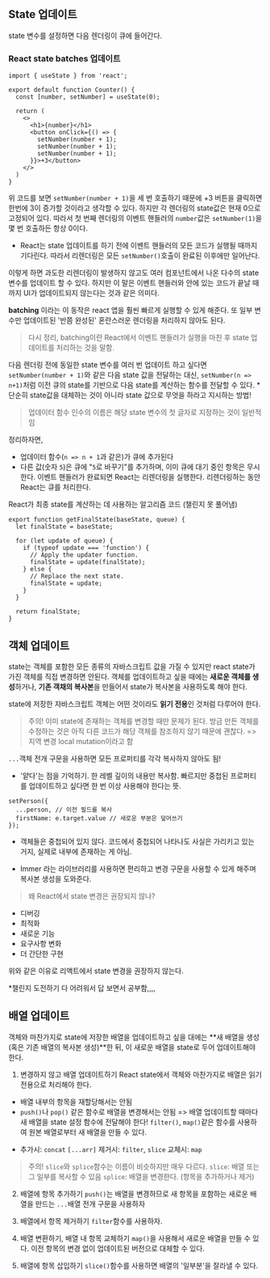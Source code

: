 ## State 업데이트

state 변수를 설정하면 다음 렌더링이 큐에 들어간다.

### React state batches 업데이트

```
import { useState } from 'react';

export default function Counter() {
  const [number, setNumber] = useState(0);

  return (
    <>
      <h1>{number}</h1>
      <button onClick={() => {
        setNumber(number + 1);
        setNumber(number + 1);
        setNumber(number + 1);
      }}>+3</button>
    </>
  )
}

```

위 코드를 보면 `setNumber(number + 1)`을 세 번 호출하기 때문에 +3 버튼을 클릭하면 한번에 3이 증가할 것이라고 생각할 수 있다. 하지만 각 렌더링의 state값은 현재 0으로 고정되어 있다. 따라서 첫 번째 렌더링의 이벤트 핸들러의 `number`값은 `setNumber(1)`을 몇 번 호출하든 항상 0이다.

- React는 state 업데이트를 하기 전에 이벤트 핸들러의 모든 코드가 실행될 때까지 기다린다. 따라서 리렌더링은 모든 `setNumber()`호출이 완료된 이후에만 일어난다.

이렇게 하면 과도한 리렌더링이 발생하지 않고도 여러 컴포넌트에서 나온 다수의 state 변수를 업데이트 할 수 있다. 하지만 이 말은 이벤트 핸들러와 안에 있는 코드가 끝날 때까지 UI가 업데이트되지 않는다는 것과 같은 의미다.

**batching** 이라는 이 동작은 react 앱을 훨씬 빠르게 실행할 수 있게 해준다. 또 일부 변수만 업데이트된 '반쯤 완성된' 혼란스러운 렌더링을 처리하지 않아도 된다.

> 다시 정리, batching이란 React에서 이벤트 핸들러가 실행을 마친 후 state 업데이트를 처리하는 것을 말함.

다음 렌더링 전에 동일한 state 변수를 여러 번 업데이트 하고 싶다면 `setNumber(number + 1)`와 같은 다음 state 값을 전달하는 대신, `setNumber(n => n+1)`처럼 이전 큐의 state를 기반으로 다음 state를 계산하는 함수를 전달할 수 있다. \*단순히 state값을 대체하는 것이 아니라 state 값으로 무엇을 하라고 지시하는 방법!

> 업데이터 함수 인수의 이름은 해당 state 변수의 첫 글자로 지정하는 것이 일반적임

정리하자면,

- 업데이터 함수(`n => n + 1`과 같은)가 큐에 추가된다
- 다른 값(숫자 `5`)은 큐에 "`5`로 바꾸기"를 추가하며, 이미 큐에 대기 중인 항목은 무시한다.
  이벤트 핸들러가 완료되면 React는 리렌더링을 실행한다. 리렌더링하는 동안 React는 큐를 처리한다.

React가 최종 state를 계산하는 데 사용하는 알고리즘 코드 (챌린지 못 풀어냄)

```
export function getFinalState(baseState, queue) {
  let finalState = baseState;

  for (let update of queue) {
    if (typeof update === 'function') {
      // Apply the updater function.
      finalState = update(finalState);
    } else {
      // Replace the next state.
      finalState = update;
    }
  }

  return finalState;
}

```

## 객체 업데이트

state는 객체를 포함한 모든 종류의 자바스크립트 값을 가질 수 있지만 react state가 가진 객체를 직접 변경하면 안된다. 객체를 업데이트하고 싶을 때에는 **새로운 객체를 생성**하거나, **기존 객채의 복사본**을 만들어서 state가 복사본을 사용하도록 해야 한다.

state에 저장한 자바스크립트 객체는 어떤 것이라도 **읽기 전용**인 것처럼 다루어야 한다.

> 주의! 이미 state에 존재하는 객체를 변경할 때만 문제가 된다. 방금 만든 객체를 수정하는 것은 아직 다른 코드가 해당 객체를 참조하지 않기 때문에 괜찮다. => 지역 변경 local mutation이라고 함

`...`객체 전개 구문을 사용하면 모든 프로퍼티를 각각 복사하지 않아도 됨!

- '얕다'는 점을 기억하기. 한 레벨 깊이의 내용만 복사함. 빠르지만 중첩된 프로퍼티를 업데이트하고 싶다면 한 번 이상 사용해야 한다는 뜻.

```
setPerson({
  ...person, // 이전 필드를 복사
  firstName: e.target.value // 새로운 부분은 덮어쓰기
});
```

- 객체들은 중첩되어 있지 않다. 코드에서 중첩되어 나타나도 사실은 가리키고 있는 거지, 실제로 내부에 존재하는 게 아님.

- Immer 라는 라이브러리를 사용하면 편리하고 변경 구문을 사용할 수 있게 해주며 복사본 생성을 도와준다.

> 왜 React에서 state 변경은 권장되지 않나?

- 디버깅
- 최적화
- 새로운 기능
- 요구사항 변화
- 더 간단한 구현

위와 같은 이유로 리액트에서 state 변경을 권장하지 않는다.

\*챌린지 도전하기 다 어려워서 답 보면서 공부함,,,,

## 배열 업데이트

객체와 마찬가지로 state에 저장한 배열을 업데이트하고 싶을 대에는 **새 배열을 생성(혹은 기존 배열의 복사본 생성)**한 뒤, 이 새로운 배열을 state로 두어 업데이트해야 한다.

1. 변경하지 않고 배열 업데이트하기
   React state에서 객체와 마찬가지로 배열은 읽기 전용으로 처리해야 한다.

- 배열 내부의 항목을 재할당해서는 안됨
- `push()`나 `pop()` 같은 함수로 배열을 변경해서는 안됨
  => 배열 업데이트할 때마다 새 배열을 state 설정 함수에 전달해야 한다!
  `filter()`, `map()`같은 함수를 사용하여 원본 배열로부터 새 배열을 만들 수 있다.

* 추가시: `concat` `[...arr]` 제거시: `filter`, `slice` 교체시: `map`

> 주의! `slice`와 `splice`함수는 이름이 비슷하지만 매우 다르다.
> `slice`: 배열 또는 그 일부를 복사할 수 있음
> `splice`: 배열을 변경한다. (항목을 추가하거나 제거)

2. 배열에 항목 추가하기
   `push()`는 배열을 변경하므로 새 항목을 포함하는 새로운 배열을 만드는 `...`배열 전개 구문을 사용하자

3. 배열에서 항목 제거하기
   `filter`함수를 사용하자.

4. 배열 변환하기, 배열 내 항목 교체하기
   `map()`을 사용해서 새로운 배열을 만들 수 있다. 이전 항목의 변경 없이 업데이트된 버전으로 대체할 수 있다.

5. 배열에 항목 삽입하기
   `slice()`함수를 사용하면 배열의 '일부분'을 잘라낼 수 있다.
